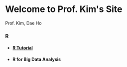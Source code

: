 # Welcome to Prof. Kim's Site
Prof. Kim, Dae Ho



### R

- #### [R Tutorial](./R/R-Tutorial/index.html)

- #### R for Big Data Analysis


